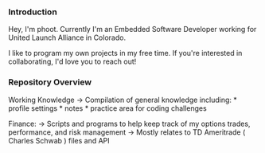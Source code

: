 ### Introduction
Hey, I'm phoot. Currently I'm an Embedded Software Developer working for United Launch Alliance in Colorado.

I like to program my own projects in my free time. If you're interested in collaborating, I'd love you to reach out!

### Repository Overview
Working Knowledge
    -> Compilation of general knowledge including: 
          * profile settings
          * notes
          * practice area for coding challenges

Finance:
    -> Scripts and programs to help keep track of my options trades, performance, and risk management
    -> Mostly relates to TD Ameritrade ( Charles Schwab ) files and API

    
